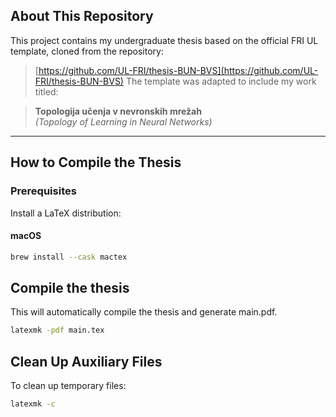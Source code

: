 ## About This Repository

This project contains my undergraduate thesis based on the official FRI UL template, cloned from the repository:

> [https://github.com/UL-FRI/thesis-BUN-BVS](https://github.com/UL-FRI/thesis-BUN-BVS)
The template was adapted to include my work titled:

> **Topologija učenja v nevronskih mrežah**  
> *(Topology of Learning in Neural Networks)*

---

## How to Compile the Thesis

### Prerequisites

Install a LaTeX distribution:

#### **macOS**
```bash
brew install --cask mactex
```

## Compile the thesis
This will automatically compile the thesis and generate main.pdf.
```bash
latexmk -pdf main.tex
```

## Clean Up Auxiliary Files
To clean up temporary files:
```bash
latexmk -c
```
